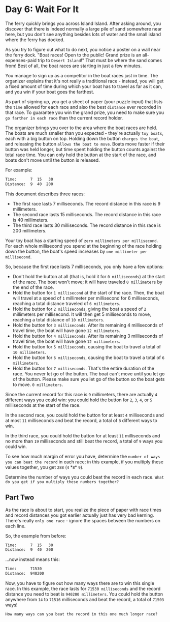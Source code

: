 # Day 6: Wait For It

The ferry quickly brings you across Island Island. After asking around, you discover that there is indeed normally a large pile of sand somewhere near here, but you don't see anything besides lots of water and the small island where the ferry has docked.

As you try to figure out what to do next, you notice a poster on a wall near the ferry dock. "Boat races! Open to the public! Grand prize is an all-expenses-paid trip to `Desert Island`!" That must be where the sand comes from! Best of all, the boat races are starting in just a few minutes.

You manage to sign up as a competitor in the boat races just in time. The organizer explains that it's not really a traditional race - instead, you will get a fixed amount of time during which your boat has to travel as far as it can, and you win if your boat goes the farthest.

As part of signing up, you get a sheet of paper (your puzzle input) that lists the `time` allowed for each race and also the best `distance` ever recorded in that race. To guarantee you win the grand prize, you need to make sure you `go farther in each race` than the current record holder.

The organizer brings you over to the area where the boat races are held. The boats are much smaller than you expected - they're actually `toy boats`, each with a big button on top. Holding down the button `charges the boat`, and releasing the button `allows the boat to move`. Boats move faster if their button was held longer, but time spent holding the button counts against the total race time. You can only hold the button at the start of the race, and boats don't move until the button is released.

For example:

```bash
Time:      7  15   30
Distance:  9  40  200
```

This document describes three races:

- The first race lasts 7 milliseconds. The record distance in this race is 9 millimeters.
- The second race lasts 15 milliseconds. The record distance in this race is 40 millimeters.
- The third race lasts 30 milliseconds. The record distance in this race is 200 millimeters.

Your toy boat has a starting speed of `zero millimeters per millisecond`. For each whole millisecond you spend at the beginning of the race holding down the button, the boat's speed increases by `one millimeter per millisecond`.

So, because the first race lasts 7 milliseconds, you only have a few options:

- Don't hold the button at all (that is, hold it for `0 milliseconds`) at the start of the race. The boat won't move; it will have traveled `0 millimeters` by the end of the race.
- Hold the button for `1 millisecond` at the start of the race. Then, the boat will travel at a speed of `1` millimeter per millisecond for 6 milliseconds, reaching a total distance traveled of `6 millimeters`.
- Hold the button for `2 milliseconds`, giving the boat a speed of `2` millimeters per millisecond. It will then get 5 milliseconds to move, reaching a total distance of `10 millimeters`.
- Hold the button for `3 milliseconds`. After its remaining 4 milliseconds of travel time, the boat will have gone `12 millimeters`.
- Hold the button for `4 milliseconds`. After its remaining 3 milliseconds of travel time, the boat will have gone `12 millimeters`.
- Hold the button for `5 milliseconds`, causing the boat to travel a total of `10 millimeters`.
- Hold the button for `6 milliseconds`, causing the boat to travel a total of `6 millimeters`.
- Hold the button for `7 milliseconds`. That's the entire duration of the race. You never let go of the button. The boat can't move until you let go of the button. Please make sure you let go of the button so the boat gets to move. `0 millimeters`.

Since the current record for this race is `9` millimeters, there are actually `4` different ways you could win: you could hold the button for `2`, `3`, `4`, or `5` milliseconds at the start of the race.

In the second race, you could hold the button for at least `4` milliseconds and at most `11` milliseconds and beat the record, a total of `8` different ways to win.

In the third race, you could hold the button for at least `11` milliseconds and no more than `19` milliseconds and still beat the record, a total of `9` ways you could win.

To see how much margin of error you have, determine the `number of ways you can beat the record` in each race; in this example, if you multiply these values together, you get `288` (`4` \*`8`\* `9`).

Determine the number of ways you could beat the record in each race. `What do you get if you multiply these numbers together?`

## Part Two

As the race is about to start, you realize the piece of paper with race times and record distances you got earlier actually just has very bad kerning. There's really `only one race` - ignore the spaces between the numbers on each line.

So, the example from before:

```bash
Time:      7  15   30
Distance:  9  40  200
```

...now instead means this:

```bash
Time:      71530
Distance:  940200
```

Now, you have to figure out how many ways there are to win this single race. In this example, the race lasts for `71530 milliseconds` and the record distance you need to beat is `940200 millimeters`. You could hold the button anywhere from `14` to `71516` milliseconds and beat the record, a total of `71503` ways!

`How many ways can you beat the record in this one much longer race?`
